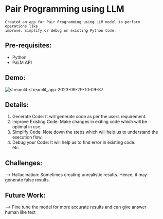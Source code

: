 #  Pair Programming using LLM  
```
Created an app for Pair Programming using LLM model to perform operations like
improve, simplify or debug on existing Python Code.   
```

## Pre-requisites:
- Python
- PaLM API

## Demo:
![streamlit-streamlit_app-2023-09-29-10-09-37](https://github.com/sarangb0003/LLM_Pair_Programming/assets/61322867/70e1afc0-314f-4e57-8c5d-5fdb715bd206)
<br>

## Details:
1) Generate Code: It will generate code as per the users requirement. <br>
2) Improve Existing Code: Make changes in exiting code which will be optimal in use. <br>
3) Simplify Code: Note down the steps which will help us to understand the execution flow. <br>
4) Debug your Code: It will help us to find error in existing code. <br>
etc

## Challenges:
--> Hallucination: Sometimes creating unrealistic results. Hence, it may generate false results. <br> 

## Future Work:
--> Fine tune the model for more accurate results and can give answer human like text <br>
